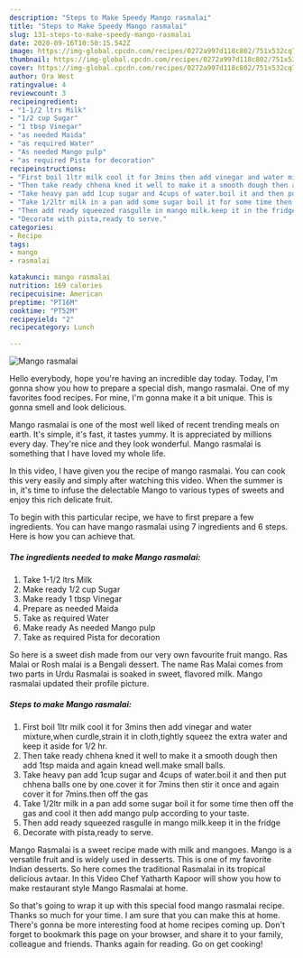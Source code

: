 ```yaml
---
description: "Steps to Make Speedy Mango rasmalai"
title: "Steps to Make Speedy Mango rasmalai"
slug: 131-steps-to-make-speedy-mango-rasmalai
date: 2020-09-16T10:50:15.542Z
image: https://img-global.cpcdn.com/recipes/0272a997d118c802/751x532cq70/mango-rasmalai-recipe-main-photo.jpg
thumbnail: https://img-global.cpcdn.com/recipes/0272a997d118c802/751x532cq70/mango-rasmalai-recipe-main-photo.jpg
cover: https://img-global.cpcdn.com/recipes/0272a997d118c802/751x532cq70/mango-rasmalai-recipe-main-photo.jpg
author: Ora West
ratingvalue: 4
reviewcount: 3
recipeingredient:
- "1-1/2 ltrs Milk"
- "1/2 cup Sugar"
- "1 tbsp Vinegar"
- "as needed Maida"
- "as required Water"
- "As needed Mango pulp"
- "as required Pista for decoration"
recipeinstructions:
- "First boil 1ltr milk cool it for 3mins then add vinegar and water mixture,when curdle,strain it in cloth,tightly squeez the extra water and keep it aside for 1/2 hr."
- "Then take ready chhena kned it well to make it a smooth dough then add 1tsp maida and again knead well.make small balls."
- "Take heavy pan add 1cup sugar and 4cups of water.boil it and then put chhena balls one by one.cover it for 7mins then stir it once and again cover it for 7mins.then off the gas"
- "Take 1/2ltr milk in a pan add some sugar boil it for some time then off the gas and cool it then add mango pulp according to your taste."
- "Then add ready squeezed rasgulle in mango milk.keep it in the fridge"
- "Decorate with pista,ready to serve."
categories:
- Recipe
tags:
- mango
- rasmalai

katakunci: mango rasmalai 
nutrition: 169 calories
recipecuisine: American
preptime: "PT16M"
cooktime: "PT52M"
recipeyield: "2"
recipecategory: Lunch

---
```



![Mango rasmalai](https://img-global.cpcdn.com/recipes/0272a997d118c802/751x532cq70/mango-rasmalai-recipe-main-photo.jpg)

Hello everybody, hope you're having an incredible day today. Today, I'm gonna show you how to prepare a special dish, mango rasmalai. One of my favorites food recipes. For mine, I'm gonna make it a bit unique. This is gonna smell and look delicious.

Mango rasmalai is one of the most well liked of recent trending meals on earth. It's simple, it's fast, it tastes yummy. It is appreciated by millions every day. They're nice and they look wonderful. Mango rasmalai is something that I have loved my whole life.

In this video, I have given you the recipe of mango rasmalai. You can cook this very easily and simply after watching this video. When the summer is in, it&#39;s time to infuse the delectable Mango to various types of sweets and enjoy this rich delicate fruit.


To begin with this particular recipe, we have to first prepare a few ingredients. You can have mango rasmalai using 7 ingredients and 6 steps. Here is how you can achieve that.

<!--inarticleads1-->

##### The ingredients needed to make Mango rasmalai:

1. Take 1-1/2 ltrs Milk
1. Make ready 1/2 cup Sugar
1. Make ready 1 tbsp Vinegar
1. Prepare as needed Maida
1. Take as required Water
1. Make ready As needed Mango pulp
1. Take as required Pista for decoration


So here is a sweet dish made from our very own favourite fruit mango. Ras Malai or Rosh malai is a Bengali dessert. The name Ras Malai comes from two parts in Urdu Rasmalai is soaked in sweet, flavored milk. Mango rasmalai updated their profile picture. 

<!--inarticleads2-->

##### Steps to make Mango rasmalai:

1. First boil 1ltr milk cool it for 3mins then add vinegar and water mixture,when curdle,strain it in cloth,tightly squeez the extra water and keep it aside for 1/2 hr.
1. Then take ready chhena kned it well to make it a smooth dough then add 1tsp maida and again knead well.make small balls.
1. Take heavy pan add 1cup sugar and 4cups of water.boil it and then put chhena balls one by one.cover it for 7mins then stir it once and again cover it for 7mins.then off the gas
1. Take 1/2ltr milk in a pan add some sugar boil it for some time then off the gas and cool it then add mango pulp according to your taste.
1. Then add ready squeezed rasgulle in mango milk.keep it in the fridge
1. Decorate with pista,ready to serve.


Mango Rasmalai is a sweet recipe made with milk and mangoes. Mango is a versatile fruit and is widely used in desserts. This is one of my favorite Indian desserts. So here comes the traditional Rasmalai in its tropical delicious avtaar. In this Video Chef Yatharth Kapoor will show you how to make restaurant style Mango Rasmalai at home. 

So that's going to wrap it up with this special food mango rasmalai recipe. Thanks so much for your time. I am sure that you can make this at home. There's gonna be more interesting food at home recipes coming up. Don't forget to bookmark this page on your browser, and share it to your family, colleague and friends. Thanks again for reading. Go on get cooking!
